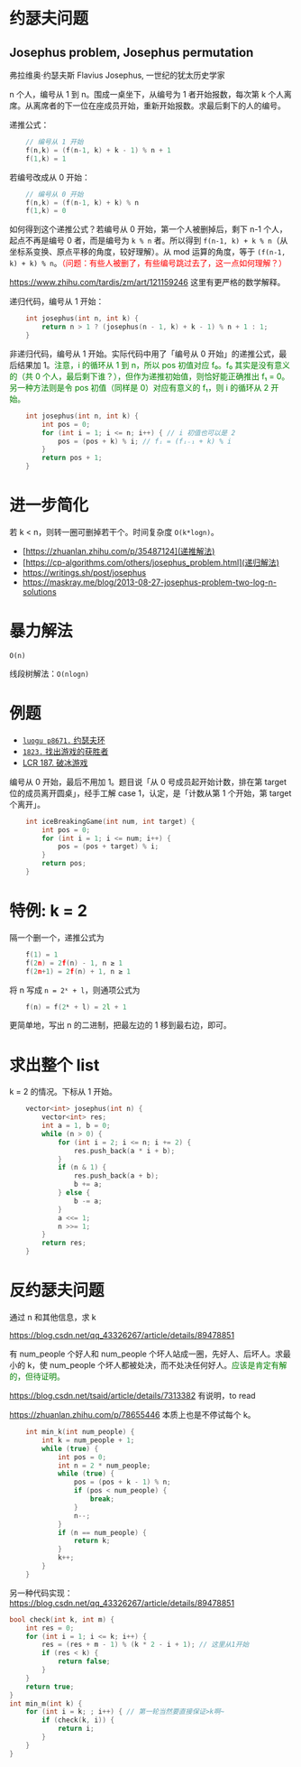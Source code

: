 # 约瑟夫问题
## Josephus problem, Josephus permutation

弗拉维奥·约瑟夫斯 Flavius Josephus, 一世纪的犹太历史学家

n 个人，编号从 1 到 n。围成一桌坐下，从编号为 1 者开始报数，每次第 k 个人离席。从离席者的下一位在座成员开始，重新开始报数。求最后剩下的人的编号。

递推公式：
```cpp
    // 编号从 1 开始
    f(n,k) = (f(n-1, k) + k - 1) % n + 1
    f(1,k) = 1
```
若编号改成从 0 开始：

```cpp
    // 编号从 0 开始
    f(n,k) = (f(n-1, k) + k) % n
    f(1,k) = 0
```

如何得到这个递推公式？若编号从 0 开始，第一个人被删掉后，剩下 n-1 个人，起点不再是编号 0 者，而是编号为 `k % n` 者。所以得到 `f(n-1, k) + k % n`（从坐标系变换、原点平移的角度，较好理解）。从 mod 运算的角度，等于 `(f(n-1, k) + k) % n`。<font color="red">（问题：有些人被删了，有些编号跳过去了，这一点如何理解？）</font>

https://www.zhihu.com/tardis/zm/art/121159246 这里有更严格的数学解释。

递归代码，编号从 1 开始：

```cpp
    int josephus(int n, int k) {
        return n > 1 ? (josephus(n - 1, k) + k - 1) % n + 1 : 1;
    }
```

非递归代码，编号从 1 开始。实际代码中用了「编号从 0 开始」的递推公式，最后结果加 1。<font color="green">注意，i 的循环从 1 到 n，所以 pos 初值对应 f₀。f₀ 其实是没有意义的（共 0 个人，最后剩下谁？），但作为递推初始值，则恰好能正确推出 f₁ = 0。另一种方法则是令 pos 初值（同样是 0）对应有意义的 f₁，则 i 的循环从 2 开始。</font>

```cpp
    int josephus(int n, int k) {
        int pos = 0;
        for (int i = 1; i <= n; i++) { // i 初值也可以是 2
            pos = (pos + k) % i; // fᵢ = (fᵢ₋₁ + k) % i
        }
        return pos + 1;
    }
```

# 进一步简化

若 k < n，则转一圈可删掉若干个。时间复杂度 `O(k*logn)`。
- [https://zhuanlan.zhihu.com/p/35487124](递推解法)
- [https://cp-algorithms.com/others/josephus_problem.html](递归解法)
- https://writings.sh/post/josephus
- https://maskray.me/blog/2013-08-27-josephus-problem-two-log-n-solutions

# 暴力解法

`O(n)`

线段树解法：`O(nlogn)`

# 例题

- [`luogu p8671.` 约瑟夫环](https://www.luogu.com.cn/problem/P8671)
- [`1823.` 找出游戏的获胜者](https://leetcode.cn/problems/find-the-winner-of-the-circular-game/)
- [LCR 187. 破冰游戏](https://leetcode.cn/problems/yuan-quan-zhong-zui-hou-sheng-xia-de-shu-zi-lcof/)

编号从 0 开始，最后不用加 1。题目说「从 0 号成员起开始计数，排在第 target 位的成员离开圆桌」，经手工解 case 1，认定，是「计数从第 1 个开始，第 target 个离开」。

```cpp
    int iceBreakingGame(int num, int target) {
        int pos = 0;
        for (int i = 1; i <= num; i++) {
            pos = (pos + target) % i;
        }
        return pos;
    }
```

# 特例: k = 2

隔一个删一个，递推公式为
```cpp
    f(1) = 1
    f(2n) = 2f(n) - 1, n ≥ 1
    f(2n+1) = 2f(n) + 1, n ≥ 1
```

将 n 写成 `n = 2ᵏ + l`，则通项公式为
```cpp
    f(n) = f(2ᵏ + l) = 2l + 1
```

更简单地，写出 n 的二进制，把最左边的 1 移到最右边，即可。

# 求出整个 list

k = 2 的情况。下标从 1 开始。

```cpp
    vector<int> josephus(int n) {
        vector<int> res;
        int a = 1, b = 0;
        while (n > 0) {
            for (int i = 2; i <= n; i += 2) {
                res.push_back(a * i + b);
            }
            if (n & 1) {
                res.push_back(a + b);
                b += a;
            } else {
                b -= a;
            }
            a <<= 1;
            n >>= 1;
        }
        return res;
    }
```

# 反约瑟夫问题

通过 n 和其他信息，求 k

https://blog.csdn.net/qq_43326267/article/details/89478851


有 num_people 个好人和 num_people 个坏人站成一圈，先好人、后坏人。求最小的 k，使 num_people 个坏人都被处决，而不处决任何好人。<font color="green">应该是肯定有解的，但待证明。</font>

https://blog.csdn.net/tsaid/article/details/7313382 有说明，to read

https://zhuanlan.zhihu.com/p/78655446 本质上也是不停试每个 k。

```cpp
    int min_k(int num_people) {
        int k = num_people + 1;
        while (true) {
            int pos = 0;
            int n = 2 * num_people;
            while (true) {
                pos = (pos + k - 1) % n;
                if (pos < num_people) {
                    break;
                }
                n--;
            }
            if (n == num_people) {
                return k;
            }
            k++;
        }
    }
```

另一种代码实现：https://blog.csdn.net/qq_43326267/article/details/89478851

```cpp
bool check(int k, int m) {
    int res = 0;
    for (int i = 1; i <= k; i++) {
        res = (res + m - 1) % (k * 2 - i + 1); // 这里从1开始
        if (res < k) {
            return false;
        }
    }
    return true;
}
int min_m(int k) {
    for (int i = k; ; i++) { // 第一轮当然要直接保证>k啊~
        if (check(k, i)) {
            return i;
        }
    }
}
```
